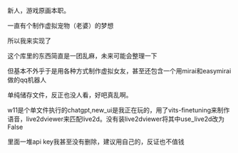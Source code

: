新人，游戏原画本职。 

一直有个制作虚拟宠物（老婆）的梦想

所以我来实现了

这个库里的东西简直是一团乱麻，未来可能会整理一下

但基本不外乎于是用各种方式制作虚拟女友，甚至还包含一个用mirai和easymirai做的qq机器人

单纯储存文件，反正也没人看，好吧真乱啊。

w11是个单文件执行的chatgpt,new_ui是我正在玩的，用了vits-finetuning来制作语音，live2dviewer来匹配live2d。没有装live2dviewer将其中use_live2d改为False

里面一堆api key我甚至没有删除，建议用自己的，反证也不值钱

<!---
hz3271/hz3271 is a ✨ special ✨ repository because its `README.md` (this file) appears on your GitHub profile.
You can click the Preview link to take a look at your changes.
--->
